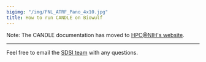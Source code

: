 ```yaml
---
bigimg: "/img/FNL_ATRF_Pano_4x10.jpg"
title: How to run CANDLE on Biowulf
---
```


Note: The CANDLE documentation has moved to [HPC@NIH's website](https://hpc.nih.gov/apps/candle).

---

Feel free to email the [SDSI team](mailto:andrew.weisman@nih.gov) with any questions.
